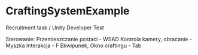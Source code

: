 # CraftingSystemExample
 Recruitment task / Unity Developer Test

Sterowanie:
Przemieszczanie postaci - WSAD
Kontrola kamery, obracanie - Myszka
Interakcja - F
Ekwipunek, Okno craftingu - Tab
